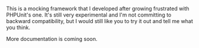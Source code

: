 This is a mocking framework that I developed after growing frustrated with PHPUnit's one.  It's still very experimental and I'm not committing to backward compatibility, but I would still like you to try it out and tell me what you think.

More documentation is coming soon.
